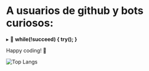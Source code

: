 # A usuarios de github y bots curiosos:

 ▸ 📃 <b>while(!succeed) { try(); }</b>

 Happy coding! 🚀 

![Top Langs](https://github-readme-stats.vercel.app/api/top-langs/?username=Rominaviles&hide_progress=true&theme=dark&bg_color=000000&border_radius=0)


  
